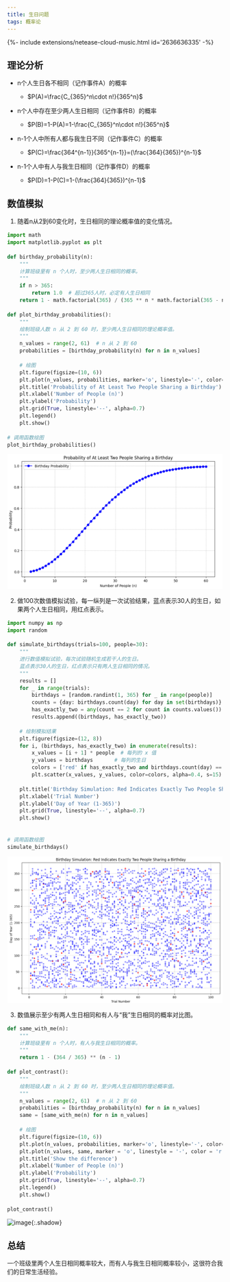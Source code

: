 ```yaml
---
title: 生日问题
tags: 概率论
---
```

<div>{%- include extensions/netease-cloud-music.html id='2636636335' -%}</div>

## 理论分析

- n个人生日各不相同（记作事件A）的概率
  - $P(A)=\frac{C_{365}^n\cdot n!}{365^n}$

- n个人中存在至少两人生日相同（记作事件B）的概率
  - $P(B)=1-P(A)=1-\frac{C_{365}^n\cdot n!}{365^n}$ 
- n-1个人中所有人都与我生日不同（记作事件C）的概率
  - $P(C)=\frac{364^{n-1}}{365^{n-1}}=(\frac{364}{365})^{n-1}$ 
- n-1个人中有人与我生日相同（记作事件D）的概率
  - $P(D)=1-P(C)=1-(\frac{364}{365})^{n-1}$

## 数值模拟

1. 随着n从2到60变化时，生日相同的理论概率值的变化情况。

```python
import math
import matplotlib.pyplot as plt
    
def birthday_probability(n):
    """
    计算班级里有 n 个人时，至少两人生日相同的概率。
    """
    if n > 365:
        return 1.0  # 超过365人时，必定有人生日相同
    return 1 - math.factorial(365) / (365 ** n * math.factorial(365 - n))

def plot_birthday_probabilities():
    """
    绘制班级人数 n 从 2 到 60 时，至少两人生日相同的理论概率值。
    """
    n_values = range(2, 61)  # n 从 2 到 60
    probabilities = [birthday_probability(n) for n in n_values]

    # 绘图
    plt.figure(figsize=(10, 6))
    plt.plot(n_values, probabilities, marker='o', linestyle='-', color='b', label='Birthday Probability')
    plt.title('Probability of At Least Two People Sharing a Birthday')
    plt.xlabel('Number of People (n)')
    plt.ylabel('Probability')
    plt.grid(True, linestyle='--', alpha=0.7)
    plt.legend()
    plt.show()

# 调用函数绘图
plot_birthday_probabilities()
```

![image-20241215173348666](.\assets\image-20241215173348666.png)

2. 做100次数值模拟试验，每一纵列是一次试验结果，蓝点表示30人的生日，如果两个人生日相同，用红点表示。

```python
import numpy as np
import random

def simulate_birthdays(trials=100, people=30):
    """
    进行数值模拟试验，每次试验随机生成若干人的生日。
    蓝点表示30人的生日，红点表示只有两人生日相同的情况。
    """
    results = []
    for _ in range(trials):
        birthdays = [random.randint(1, 365) for _ in range(people)]
        counts = {day: birthdays.count(day) for day in set(birthdays)}
        has_exactly_two = any(count == 2 for count in counts.values())
        results.append((birthdays, has_exactly_two))

    # 绘制模拟结果
    plt.figure(figsize=(12, 8))
    for i, (birthdays, has_exactly_two) in enumerate(results):
        x_values = [i + 1] * people  # 每列的 x 值
        y_values = birthdays       # 每列的生日
        colors = ['red' if has_exactly_two and birthdays.count(day) == 2 else 'blue' for day in birthdays]
        plt.scatter(x_values, y_values, color=colors, alpha=0.4, s=15)

    plt.title('Birthday Simulation: Red Indicates Exactly Two People Sharing a Birthday')
    plt.xlabel('Trial Number')
    plt.ylabel('Day of Year (1-365)')
    plt.grid(True, linestyle='--', alpha=0.7)
    plt.show()


# 调用函数绘图
simulate_birthdays()
```

![image-20241215174935126](.\assets\image-20241215174935126.png)

3. 数值展示至少有两人生日相同和有人与“我”生日相同的概率对比图。

```python
def same_with_me(n):
    """
    计算班级里有 n 个人时，有人与我生日相同的概率。
    """
    return 1 - (364 / 365) ** (n - 1)

def plot_contrast():
    """
    绘制班级人数 n 从 2 到 60 时，至少两人生日相同的理论概率值。
    """
    n_values = range(2, 61)  # n 从 2 到 60
    probabilities = [birthday_probability(n) for n in n_values]
    same = [same_with_me(n) for n in n_values]

    # 绘图
    plt.figure(figsize=(10, 6))
    plt.plot(n_values, probabilities, marker='o', linestyle='-', color='b', label='two people same birthday')
    plt.plot(n_values, same, marker = 'o', linestyle = '-', color = 'r', label='same with me')
    plt.title('Show the difference')
    plt.xlabel('Number of People (n)')
    plt.ylabel('Probability')
    plt.grid(True, linestyle='--', alpha=0.7)
    plt.legend()
    plt.show()

plot_contrast()
```

![image](/_posts/assets/images/image-20241215175930826.png){:.shadow}

## 总结

一个班级里两个人生日相同概率较大，而有人与我生日相同概率较小，这很符合我们的日常生活经验。
